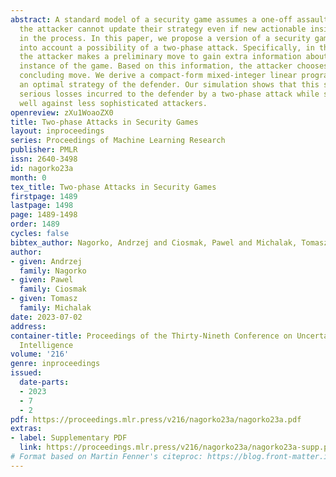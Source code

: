 ```yaml
---
abstract: A standard model of a security game assumes a one-off assault during which
  the attacker cannot update their strategy even if new actionable insights are gained
  in the process. In this paper, we propose a version of a security game that takes
  into account a possibility of a two-phase attack. Specifically, in the first phase,
  the attacker makes a preliminary move to gain extra information about this particular
  instance of the game. Based on this information, the attacker chooses an optimal
  concluding move. We derive a compact-form mixed-integer linear program that computes
  an optimal strategy of the defender. Our simulation shows that this strategy mitigates
  serious losses incurred to the defender by a two-phase attack while still protecting
  well against less sophisticated attackers.
openreview: zXu1WoaoZX0
title: Two-phase Attacks in Security Games
layout: inproceedings
series: Proceedings of Machine Learning Research
publisher: PMLR
issn: 2640-3498
id: nagorko23a
month: 0
tex_title: Two-phase Attacks in Security Games
firstpage: 1489
lastpage: 1498
page: 1489-1498
order: 1489
cycles: false
bibtex_author: Nagorko, Andrzej and Ciosmak, Pawel and Michalak, Tomasz
author:
- given: Andrzej
  family: Nagorko
- given: Pawel
  family: Ciosmak
- given: Tomasz
  family: Michalak
date: 2023-07-02
address:
container-title: Proceedings of the Thirty-Nineth Conference on Uncertainty in Artificial
  Intelligence
volume: '216'
genre: inproceedings
issued:
  date-parts:
  - 2023
  - 7
  - 2
pdf: https://proceedings.mlr.press/v216/nagorko23a/nagorko23a.pdf
extras:
- label: Supplementary PDF
  link: https://proceedings.mlr.press/v216/nagorko23a/nagorko23a-supp.pdf
# Format based on Martin Fenner's citeproc: https://blog.front-matter.io/posts/citeproc-yaml-for-bibliographies/
---
```

